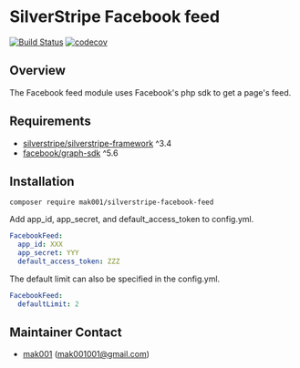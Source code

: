 # SilverStripe Facebook feed

[![Build Status](https://travis-ci.org/mak001/silverstripe-facebook-feed.svg?branch=master)](https://travis-ci.org/mak001/silverstripe-facebook-feed)
[![codecov](https://codecov.io/gh/mak001/silverstripe-facebook-feed/branch/master/graph/badge.svg)](https://codecov.io/gh/mak001/silverstripe-facebook-feed)


## Overview

The Facebook feed module uses Facebook's php sdk to get a page's feed.

## Requirements

* [silverstripe/silverstripe-framework](https://github.com/silverstripe/silverstripe-framework) ^3.4
* [facebook/graph-sdk](https://github.com/facebook/php-graph-sdk) ^5.6

## Installation

`composer require mak001/silverstripe-facebook-feed`

Add app_id, app_secret, and default_access_token to config.yml.
```yml
FacebookFeed:
  app_id: XXX
  app_secret: YYY
  default_access_token: ZZZ
```
The default limit can also be specified in the config.yml. 
```yml
FacebookFeed:
  defaultLimit: 2
```

## Maintainer Contact

 *  [mak001](http://www.matthewkoerber.com) (<mak001001@gmail.com>)
